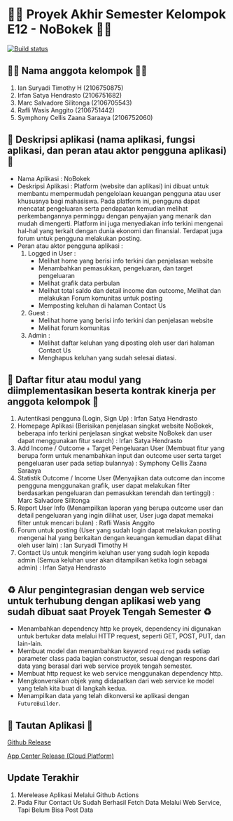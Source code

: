 # 👷‍♂️ Proyek Akhir Semester Kelompok E12 - NoBokek 👷‍♀️

[![Build status](https://build.appcenter.ms/v0.1/apps/5d2906e5-aea2-4b2f-b4f7-34b97b8ea9ea/branches/main/badge)](https://appcenter.ms)

## 🙋‍♂️ Nama anggota kelompok 🙋‍♀️
1. Ian Suryadi Timothy H (2106750875)
2. Irfan Satya Hendrasto (2106751682)
3. Marc Salvadore Silitonga (2106705543)
4. Rafli Wasis Anggito (2106751442)
5. Symphony Cellis Zaana Saraaya (2106752060) 

## 📃 Deskripsi aplikasi (nama aplikasi, fungsi aplikasi, dan peran atau aktor pengguna aplikasi) 📃
- Nama Aplikasi : NoBokek
- Deskripsi Aplikasi :
Platform (website dan aplikasi) ini dibuat untuk membantu mempermudah pengelolaan keuangan pengguna atau user khususnya bagi mahasiswa. Pada platform ini, pengguna dapat mencatat pengeluaran serta pendapatan kemudian melihat perkembangannya perminggu dengan penyajian yang menarik dan mudah dimengerti. Platform ini juga menyediakan info terkini mengenai hal-hal yang terkait dengan dunia ekonomi dan finansial. Terdapat juga forum untuk pengguna melakukan posting.
- Peran atau aktor pengguna aplikasi :
    1. Logged in User : 
        - Melihat home yang berisi info terkini dan penjelasan website 
        - Menambahkan pemasukkan, pengeluaran, dan target pengeluaran 
        - Melihat grafik data perbulan
        - Melihat total saldo dan detail income dan outcome, Melihat dan melakukan Forum komunitas untuk posting 
        - Memposting keluhan di halaman Contact Us
    2. Guest : 
        - Melihat home yang berisi info terkini dan penjelasan website 
        - Melihat forum komunitas
    3. Admin : 
        - Melihat daftar keluhan yang diposting oleh user dari halaman Contact Us
        - Menghapus keluhan yang sudah selesai diatasi.

## 📝 Daftar fitur atau modul yang diimplementasikan beserta kontrak kinerja per anggota kelompok 📝
1. Autentikasi pengguna (Login, Sign Up) : Irfan Satya Hendrasto
2. Homepage Aplikasi (Berisikan penjelasan singkat website NoBokek, beberapa info terkini penjelasan singkat website NoBokek dan user dapat menggunakan fitur search) : Irfan Satya Hendrasto
3. Add Income / Outcome + Target Pengeluaran User (Membuat fitur yang berupa form untuk menambahkan input dan outcome user serta target pengeluaran user pada setiap bulannya) : Symphony Cellis Zaana Saraaya
4. Statistik Outcome / Income User (Menyajikan data outcome dan income pengguna menggunakan grafik, user dapat melakukan filter berdasarkan pengeluaran dan pemasukkan terendah dan tertinggi) :  Marc Salvadore Silitonga
5. Report User Info (Menampilkan laporan yang berupa outcome user dan detail pengeluaran yang ingin dilihat user, User juga dapat memakai filter untuk mencari bulan) : Rafli Wasis Anggito
6. Forum untuk posting (User yang sudah login dapat melakukan posting mengenai hal yang berkaitan dengan keuangan kemudian dapat dilihat oleh user lain) : Ian Suryadi Timothy H
7. Contact Us untuk mengirim keluhan user yang sudah login kepada admin (Semua keluhan user akan ditampilkan ketika login sebagai admin) : Irfan Satya Hendrasto

## ♻️ Alur pengintegrasian dengan web service untuk terhubung dengan aplikasi web yang sudah dibuat saat Proyek Tengah Semester ♻️
- Menambahkan dependency http ke proyek, dependency ini digunakan untuk bertukar data melalui HTTP request, seperti GET, POST, PUT, dan lain-lain.
- Membuat model dan menambahkan keyword `required` pada setiap parameter class pada bagian constructor, sesuai dengan respons dari data yang berasal dari web service proyek tengah semester.
- Membuat http request ke web service menggunakan dependency http.
- Mengkonversikan objek yang didapatkan dari web service ke model yang telah kita buat di langkah kedua.
- Menampilkan data yang telah dikonversi ke aplikasi dengan `FutureBuilder`.

## 📱 Tautan Aplikasi 📱
[Github Release](https://github.com/IpankCSUI/flutter-nobokek/releases/tag/1.0.0%2B1)

[App Center Release (Cloud Platform)](https://install.appcenter.ms/orgs/nobokek/apps/nobokek/distribution_groups/public)

## Update Terakhir
1. Merelease Aplikasi Melalui Github Actions
2. Pada Fitur Contact Us Sudah Berhasil Fetch Data Melalui Web Service, Tapi Belum Bisa Post Data